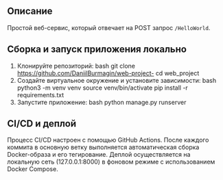 ## Описание

Простой веб-сервис, который отвечает на POST запрос `/HelloWorld`.


## Сборка и запуск приложения локально

1. Клонируйте репозиторий: 
bash
   git clone https://github.com/DaniilBurmagin/web-project-
   cd web_project
2.  Создайте виртуальное окружение и установите зависимости:
bash
   python3 -m venv venv
   source venv/bin/activate
   pip install -r requirements.txt
3. Запустите приложение:
bash
   python manage.py runserver
   


## CI/CD и деплой

Процесс CI/CD настроен с помощью GitHub Actions.
После каждого коммита в основную ветку выполняется автоматическая сборка Docker-образа
и его тегирование.
Деплой осуществляется на локальную сеть (127.0.0.1:8000) в фоновом режиме
с использованием Docker Compose.